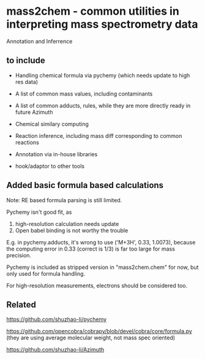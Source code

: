 # mass2chem - common utilities in interpreting mass spectrometry data

Annotation and Inferrence

## to include

* Handling chemical formula via pychemy (which needs update to high res data)

* A list of common mass values, including contaminants

* A list of common adducts, rules, while they are more directly ready in future Azimuth

* Chemical similary computing

* Reaction inference, including mass diff corresponding to common reactions

* Annotation via in-house libraries 

* hook/adaptor to other tools


## Added basic formula based calculations

Note: RE based formula parsing is still limited.

Pychemy isn't good fit, as 
1) high-resolution calculation needs update
2) Open babel binding is not worthy the trouble

E.g. in pychemy.adducts, it's wrong to use ('M+3H', 0.33,  1.0073),
because the computing error in 0.33 (correct is 1/3) is far too large for mass precision.

Pychemy is included as stripped version in "mass2chem.chem" for now, but only used for formula handling.

For high-resolution measurements, electrons should be considered too.


## Related

https://github.com/shuzhao-li/pychemy

https://github.com/opencobra/cobrapy/blob/devel/cobra/core/formula.py (they are using average molecular weight, not mass spec oriented)

https://github.com/shuzhao-li/Azimuth 

